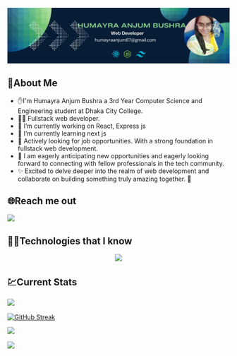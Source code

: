 
[![An old rock in the desert](https://raw.githubusercontent.com/Bushra01-Dhaka/Bushra01-Dhaka/main/images/banner/bannerNew.png)](https://www.linkedin.com/in/humayra-anjum-bushra-46b39b2a4/)

## :dizzy:About Me


-  :hand:I'm Humayra Anjum Bushra a 3rd Year Computer Science and Engineering student at Dhaka City College.
- 🧑‍💻 Fullstack web developer. 
- 🔭 I’m currently working on React, Express js
- 🔭 I’m currently learning next js
- :rocket: Actively looking for job opportunities. With a strong foundation in fullstack web development.
- 🎯 I am eagerly anticipating new opportunities and eagerly looking forward to connecting with fellow professionals in the tech community. 
- :sparkles: Excited to delve deeper into the realm of web development and collaborate on building something truly amazing together. 👊

## 🌐Reach me out
<p align="start">
  <a href="https://www.linkedin.com/in/humayra-anjum-bushra-46b39b2a4/">
     <img src="https://skillicons.dev/icons?i=linkedin,twitter" />
  </a>
</p>


## 🧑‍💻Technologies that I know
<p align="center">
  <a href="https://skillicons.dev">
    <img src="https://skillicons.dev/icons?i=html,css,tailwind,javascript,firebase,nodejs,mongodb,express,figma,bootstrap,netlify" />
  </a>
</p>


## :chart:Current Stats


![](http://github-profile-summary-cards.vercel.app/api/cards/profile-details?username=Bushra01-Dhaka&theme=algolia)

[![GitHub Streak](https://github-readme-streak-stats.herokuapp.com?user=Bushra01-Dhaka&theme=tokyonight&hide_border=true)](https://git.io/streak-stats)

![](http://github-profile-summary-cards.vercel.app/api/cards/repos-per-language?username=Bushra01-Dhaka&theme=algolia)

![](http://github-profile-summary-cards.vercel.app/api/cards/productive-time?username=Bushra01-Dhaka&theme=algolia&utcOffset=8)


<!--

- 🔭 I’m currently working on ...
- 🌱 I’m currently learning ...
- 👯 I’m looking to collaborate on ...
- 🤔 I’m looking for help with ...
- 💬 Ask me about ...
- 📫 How to reach me: ...
- 😄 Pronouns: ...
- ⚡ Fun fact: ...
-->
